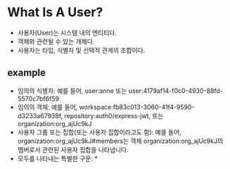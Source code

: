 # What Is A User?
- 사용자(User)는 시스템 내의 엔티티다.
- 객체와 관련될 수 있는 개체다.
- 사용자는 타입, 식별자 및 선택적 관계의 조합이다.

## example
- 임의의 식별자: 예를 들어, user:anne 또는 user:4179af14-f0c0-4930-88fd-5570c7bf6f59
- 임의의 객체: 예를 들어, workspace:fb83c013-3060-41f4-9590-d3233a67938f, repository:auth0/express-jwt, 또는 organization:org_ajUc9kJ
- 사용자 그룹 또는 집합(또는 사용자 집합이라고도 함): 예를 들어, organization:org_ajUc9kJ#members는 객체 organization:org_ajUc9kJ의 멤버로서 관련된 사용자 집합을 나타냅니다.
- 모두를 나타내는 특별한 구문: *